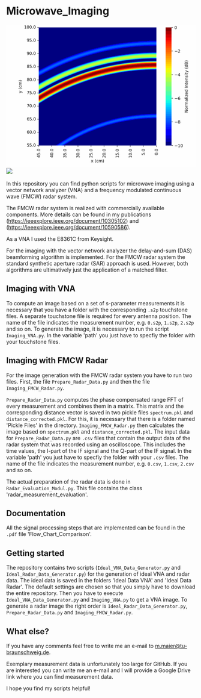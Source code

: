 # Microwave_Imaging

![](https://github.com/fmcwradar/Microwave_Imaging/blob/main/FMCW_Radar_System_Animation_WithoutInclusion.gif)
![](https://github.com/fmcwradar/Microwave_Imaging/blob/main/FMCW_Radar_System_Animation.gif) 

In this repository you can find python scripts for microwave imaging using a vector network analyzer (VNA) and a frequency modulated continuous wave (FMCW) radar system.

The FMCW radar system is realized with commercially available components. More details can be found in my publications (https://ieeexplore.ieee.org/document/10305102) and (https://ieeexplore.ieee.org/document/10590586).

As a VNA I used the E8361C from Keysight.

For the imaging with the vector network analyzer the delay-and-sum (DAS) beamforming algorithm is implemented. For the FMCW radar system the standard synthetic aperture radar (SAR) approach is used. However, both algorithms are ultimatively just the application of a matched filter.

## Imaging with VNA

To compute an image based on a set of s-parameter measurements it is necessary that you have a folder with the corresponding `.s2p` touchstone files. A separate touchstone file is required for every antenna position. The name of the file indicates the measurement number, e.g. `0.s2p`, `1.s2p`, `2.s2p` and so on. To generate the image, it is necessary to run the script `Imaging_VNA.py`. In the variable 'path' you just have to specfiy the folder with your touchstone files.

## Imaging with FMCW Radar

For the image generation with the FMCW radar system you have to run two files. First, the file `Prepare_Radar_Data.py` and then the file `Imaging_FMCW_Radar.py`.

`Prepare_Radar_Data.py` computes the phase compensated range FFT of every measurement and combines them in a matrix. This matrix and the corresponding distance vector is saved in two pickle files `spectrum.pkl` and `distance_corrected.pkl`. For this, it is necessary that there is a folder named 'Pickle Files' in the directory. `Imaging_FMCW_Radar.py` then calculates the image based on `spectrum.pkl` and `distance_corrected.pkl`. The input data for `Prepare_Radar_Data.py` are `.csv` files that contain the output data of the radar system that was recorded using an oscilloscope. This includes the time values, the I-part of the IF signal and the Q-part of the IF signal. In the variable 'path' you just have to specfiy the folder with your `.csv` files. The name of the file indicates the measurement number, e.g. `0.csv`, `1.csv`, `2.csv` and so on.

The actual preparation of the radar data is done in `Radar_Evaluation_Modul.py`. This file contains the class 'radar_measurement_evaluation'.

## Documentation
All the signal processing steps that are implemented can be found in the `.pdf` file 'Flow_Chart_Comparison'.

## Getting started
The repository contains two scripts (`Ideal_VNA_Data_Generator.py` and `Ideal_Radar_Data_Generator.py`) for the generation of ideal VNA and radar data. The ideal data is saved in the folders 'Ideal Data VNA' and 'Ideal Data Radar'. The default settings are chosen so that you simply have to download the entire repository. Then you have to execute `Ideal_VNA_Data_Generator.py` and `Imaging_VNA.py` to get a VNA image. To generate a radar image the right order is `Ideal_Radar_Data_Generator.py`, `Prepare_Radar_Data.py` and `Imaging_FMCW_Radar.py`.

## What else?
If you have any comments feel free to write me an e-mail to m.maier@tu-braunschweig.de.

Exemplary measurement data is unfortunately too large for GitHub. If you are interested you can write me an e-mail and I will provide a Google Drive link where you can find measurement data.

I hope you find my scripts helpful!

